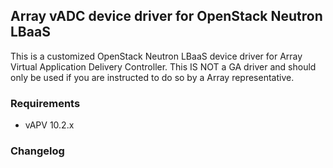 ## Array vADC device driver for OpenStack Neutron LBaaS ##
This is a customized OpenStack Neutron LBaaS device driver for Array Virtual
Application Delivery Controller. This IS NOT a GA driver and should only be
used if you are instructed to do so by a Array representative.

### Requirements ###
* vAPV 10.2.x

### Changelog ###
